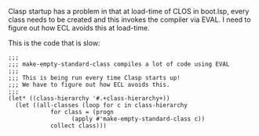 Clasp startup has a problem in that at load-time of CLOS in boot.lsp, every class needs to be created and this invokes the compiler via EVAL.  I need to figure out how ECL avoids this at load-time.

This is the code that is slow:

    ;;;
    ;;; make-empty-standard-class compiles a lot of code using EVAL
    ;;;
    ;;; This is being run every time Clasp starts up!
    ;;; We have to figure out how ECL avoids this.
    ;;;
    (let* ((class-hierarchy '#.+class-hierarchy+))
      (let ((all-classes (loop for c in class-hierarchy
	   		    for class = (progn
				      (apply #'make-empty-standard-class c))
			    collect class)))
